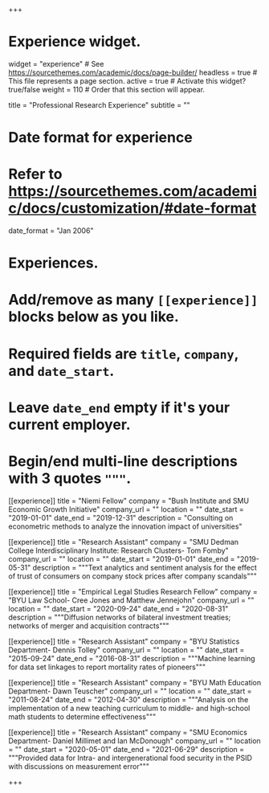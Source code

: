 +++
# Experience widget.
widget = "experience"  # See https://sourcethemes.com/academic/docs/page-builder/
headless = true  # This file represents a page section.
active = true # Activate this widget? true/false
weight = 110  # Order that this section will appear.

title = "Professional Research Experience"
subtitle = ""

# Date format for experience
#   Refer to https://sourcethemes.com/academic/docs/customization/#date-format
date_format = "Jan 2006"

# Experiences.
#   Add/remove as many `[[experience]]` blocks below as you like.
#   Required fields are `title`, `company`, and `date_start`.
#   Leave `date_end` empty if it's your current employer.
#   Begin/end multi-line descriptions with 3 quotes `"""`.

[[experience]]
  title = "Niemi Fellow"
  company = "Bush Institute and SMU Economic Growth Initiative"
  company_url = ""
  location = ""
  date_start = "2019-01-01"
  date_end = "2019-12-31"
  description = "Consulting on econometric methods to analyze the innovation impact of universities"

[[experience]]
  title = "Research Assistant"
  company = "SMU Dedman College Interdisciplinary Institute: Research Clusters- Tom Fomby"
  company_url = ""
  location = ""
  date_start = "2019-01-01"
  date_end = "2019-05-31"
  description = """Text analytics and sentiment analysis for the effect of trust of consumers on company stock prices after company scandals"""

[[experience]]
  title = "Empirical Legal Studies Research Fellow"
  company = "BYU Law School- Cree Jones and Matthew Jennejohn"
  company_url = ""
  location = ""
  date_start = "2020-09-24"
  date_end = "2020-08-31"
  description = """Diffusion networks of bilateral investment treaties; networks of merger and acquisition contracts"""

[[experience]]
  title = "Research Assistant"
  company = "BYU Statistics Department- Dennis Tolley"
  company_url = ""
  location = ""
  date_start = "2015-09-24"
  date_end = "2016-08-31"
  description = """Machine learning for data set linkages to report mortality rates of pioneers"""


[[experience]]
  title = "Research Assistant"
  company = "BYU Math Education Department- Dawn Teuscher"
  company_url = ""
  location = ""
  date_start = "2011-08-24"
  date_end = "2012-04-30"
  description = """Analysis on the implementation of a new teaching curriculum to middle- and high-school math students to determine effectiveness"""


[[experience]]
  title = "Research Assistant"
  company = "SMU Economics Department- Daniel Millimet and Ian McDonough"
  company_url = ""
  location = ""
  date_start = "2020-05-01"
  date_end = "2021-06-29"
  description = """Provided data for Intra- and intergenerational food security in the PSID with discussions on measurement error"""

+++

